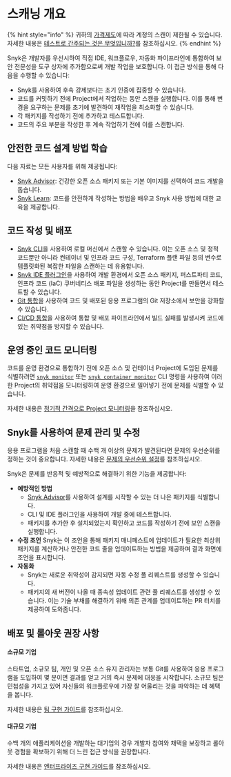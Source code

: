 # 스캐닝 개요

{% hint style="info" %}
귀하의 [가격제도](../implement-snyk/enterprise-implementation-guide/trial-limitations.md)에 따라 계정의 스캔이 제한될 수 있습니다. 자세한 내용은 [테스트로 간주되는 것은 무엇입니까?](../working-with-snyk/what-counts-as-a-test.md)를 참조하십시오.
{% endhint %}

Snyk은 개발자를 우선시하여 직접 IDE, 워크플로우, 자동화 파이프라인에 통합하여 보안 전문성을 도구 상자에 추가함으로써 개발 작업을 보호합니다. 이 접근 방식을 통해 다음을 수행할 수 있습니다:

- Snyk를 사용하여 후속 강제보다는 초기 인증에 집중할 수 있습니다.
- 코드를 커밋하기 전에 Project에서 작업하는 동안 스캔을 실행합니다. 이를 통해 변경을 요구하는 문제를 초기에 발견하여 재작업을 최소화할 수 있습니다.
- 각 패키지를 작성하기 전에 추가하고 테스트합니다.
- 코드의 주요 부분을 작성한 후 계속 작업하기 전에 이를 스캔합니다.

## 안전한 코드 설계 방법 학습

다음 자료는 모든 사용자를 위해 제공됩니다:

- [Snyk Advisor](https://snyk.io/advisor): 건강한 오픈 소스 패키지 또는 기본 이미지를 선택하여 코드 개발을 돕습니다.
- [Snyk Learn](https://learn.snyk.io/): 코드를 안전하게 작성하는 방법을 배우고 Snyk 사용 방법에 대한 교육을 제공합니다.

## 코드 작성 및 배포

- [Snyk CLI](../snyk-cli/)을 사용하여 로컬 머신에서 스캔할 수 있습니다. 이는 오픈 소스 및 정적 코드뿐만 아니라 컨테이너 및 인프라 코드 구성, Terraform 플랜 파일 등의 변수로 템플릿화된 복잡한 파일을 스캔하는 데 유용합니다.
- [Snyk IDE 플러그인](../scm-ide-and-ci-cd-integrations/snyk-ide-plugins-and-extensions/)을 사용하여 개발 환경에서 오픈 소스 패키지, 퍼스트파티 코드, 인프라 코드 (IaC) 쿠버네티스 배포 파일을 생성하는 동안 Project를 만들면서 테스트할 수 있습니다.
- [Git 통합](../scm-ide-and-ci-cd-integrations/snyk-scm-integrations/)을 사용하여 코드 및 배포된 응용 프로그램의 Git 저장소에서 보안을 강화할 수 있습니다.
- [CI/CD 통합](../scm-ide-and-ci-cd-integrations/snyk-ci-cd-integrations/)을 사용하여 통합 및 배포 파이프라인에서 빌드 실패를 발생시켜 코드에 있는 취약점을 방지할 수 있습니다.

## 운영 중인 코드 모니터링

코드를 운영 환경으로 통합하기 전에 오픈 소스 및 컨테이너 Project에 도입된 문제를 식별하려면 [`snyk monitor`](../snyk-cli/commands/monitor.md) 또는 [`snyk container monitor`](../snyk-cli/commands/container-monitor.md) CLI 명령을 사용하여 이러한 Project의 취약점을 모니터링하여 운영 환경으로 밀어넣기 전에 문제를 식별할 수 있습니다.

자세한 내용은 [정기적 간격으로 Project 모니터링](../snyk-cli/scan-and-maintain-projects-using-the-cli/monitor-your-projects-at-regular-intervals.md)을 참조하십시오.

## Snyk를 사용하여 문제 관리 및 수정

응용 프로그램을 처음 스캔할 때 수백 개 이상의 문제가 발견된다면 문제의 우선순위를 정하는 것이 중요합니다. 자세한 내용은 [문제의 우선순위 설정](../manage-risk/prioritize-issues-for-fixing/)를 참조하십시오.

Snyk은 문제를 반응적 및 예방적으로 해결하기 위한 기능을 제공합니다:

- **예방적인 방법**
  - [Snyk Advisor](https://snyk.io/advisor)를 사용하여 설계를 시작할 수 있는 더 나은 패키지를 식별합니다.
  - CLI 및 IDE 플러그인을 사용하여 개발 중에 테스트합니다.
  - 패키지를 추가한 후 설치되었는지 확인하고 코드를 작성하기 전에 보안 스캔을 실행합니다.
- **수정 조언**
  Snyk는 이 조언을 통해 패키지 매니페스트에 업데이트가 필요한 최상위 패키지를 계산하거나 안전한 코드 줄을 업데이트하는 방법을 제공하며 결과 화면에 조언을 표시합니다.
- **자동화**
  - Snyk는 새로운 취약성이 감지되면 자동 수정 풀 리퀘스트를 생성할 수 있습니다.
  - 패키지의 새 버전이 나올 때 종속성 업데이트 관련 풀 리퀘스트를 생성할 수 있습니다. 이는 기술 부채를 해결하기 위해 의존 관계를 업데이트하는 PR 터치를 제공하여 도와줍니다.

## 배포 및 롤아웃 권장 사항

#### 소규모 기업

스타트업, 소규모 팀, 개인 및 오픈 소스 유지 관리자는 보통 Git를 사용하여 응용 프로그램을 도입하여 몇 분이면 결과를 얻고 거의 즉시 문제에 대응을 시작합니다. 소규모 팀은 민첩성을 가지고 있어 자신들의 워크플로우에 가장 잘 어울리는 것을 파악하는 데 혜택을 봅니다. &#x20;

자세한 내용은 [팀 구현 가이드](../implement-snyk/team-implementation-guide/)를 참조하십시오.

#### 대규모 기업

수백 개의 애플리케이션을 개발하는 대기업의 경우 개발자 참여와 채택을 보장하고 롤아웃 경험을 확보하기 위해 더 느린 접근 방식을 권장합니다.

자세한 내용은 [엔터프라이즈 구현 가이드](../implement-snyk/enterprise-implementation-guide/)를 참조하십시오.